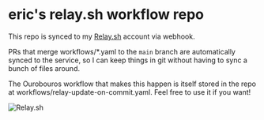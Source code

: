 # eric's relay.sh workflow repo

This repo is synced to my [Relay.sh](https://relay.sh/) account via webhook.

PRs that merge workflows/*.yaml to the `main` branch are automatically synced
to the service, so I can keep things in git without having to sync a bunch of
files around.

The Ourobouros workflow that makes this happen is itself stored in the repo
at workflows/relay-update-on-commit.yaml. Feel free to use it if you want!

![Relay.sh](https://github.com/puppetlabs/relay/raw/master/docs/relay-logo.svg?sanitize=true)

